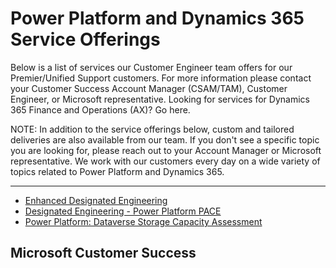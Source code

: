# Power Platform and Dynamics 365 Service Offerings

Below is a list of services our Customer Engineer team offers for our Premier/Unified Support customers.  For more information please contact your Customer Success Account Manager (CSAM/TAM), Customer Engineer, or Microsoft representative.  Looking for services for Dynamics 365 Finance and Operations (AX)?  Go here.  

NOTE: In addition to the service offerings below, custom and tailored deliveries are also available from our team.  If you don't see a specific topic you are looking for, please reach out to your Account Manager or Microsoft representative.  We work with our customers every day on a wide variety of topics related to Power Platform and Dynamics 365.

---

- [Enhanced Designated Engineering]([https://www.example.com](https://community.dynamics.com/api/data/v9.1/msdyn_richtextfiles(8C0E6E34-FC3D-4518-ADAC-332959B1F098)/msdyn_fileblob/$value?size=full%22)https://community.dynamics.com/api/data/v9.1/msdyn_richtextfiles(8C0E6E34-FC3D-4518-ADAC-332959B1F098)/msdyn_fileblob/$value?size=full%22)
- [Designated Engineering - Power Platform PACE](https://community.dynamics.com/api/data/v9.1/msdyn_richtextfiles(A90E9B79-B7FA-40D4-ADD5-54A415AFDB56)/msdyn_fileblob/$value?size=full%22)
- [Power Platform: Dataverse Storage Capacity Assessment](https://community.dynamics.com/api/data/v9.1/msdyn_richtextfiles(541E6EA1-0B90-421D-BE60-2E31F20C0E8B)/msdyn_fileblob/$value?size=full%22)



## Microsoft Customer Success
